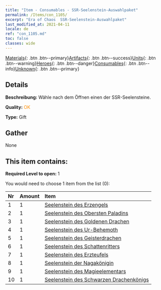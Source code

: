 ```yaml
---
title: "Item - Consumables - SSR-Seelenstein-Auswahlpaket"
permalink: /Items/con_1105/
excerpt: "Era of Chaos  SSR-Seelenstein-Auswahlpaket"
last_modified_at: 2021-04-11
locale: de
ref: "con_1105.md"
toc: false
classes: wide
---
```

 [Materials](/de/Items/){: .btn .btn--primary}[Artifacts](/de/Items/Artifacts/){: .btn .btn--success}[Units](/de/Items/Units/){: .btn .btn--warning}[Heroes](/de/Items/Heroes/){: .btn .btn--danger}[Consumables](/de/Items/Consumables/){: .btn .btn--info}[Unknown](/de/Items/Unknown/){: .btn .btn--primary}

## Details
 **Beschreibung:** Wähle nach dem Öffnen einen der SSR-Seelensteine.

 **Quality:** <span style="color: #FF8C00">OK</span>

 **Type:** Gift

## Gather

  None

## This item contains:

 **Required Level to open:** 1

 You would need to choose 1 item from the list (0):

  | Nr | Amount |     Item    |
  |:---|:-------|:------------|
  | 1 | 1 | [Seelenstein des Erzengels](/de/Items/unt_288/) | 
  | 2 | 1 | [Seelenstein des Obersten Paladins](/de/Items/unt_289/) | 
  | 3 | 1 | [Seelenstein des Goldenen Drachen](/de/Items/unt_295/) | 
  | 4 | 1 | [Seelenstein des Ur-Behemoth](/de/Items/unt_311/) | 
  | 5 | 1 | [Seelenstein des Geisterdrachen](/de/Items/unt_303/) | 
  | 6 | 1 | [Seelenstein des Schattenritters](/de/Items/unt_302/) | 
  | 7 | 1 | [Seelenstein des Erzteufels](/de/Items/unt_318/) | 
  | 8 | 1 | [Seelenstein der Nagakönigin](/de/Items/unt_325/) | 
  | 9 | 1 | [Seelenstein des Magieelementars](/de/Items/unt_347/) | 
  | 10 | 1 | [Seelenstein des Schwarzen Drachenkönigs](/de/Items/unt_334/) | 
